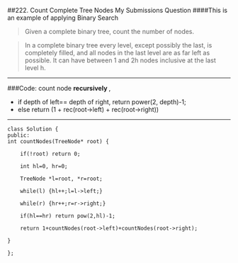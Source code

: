 ##222. Count Complete Tree Nodes My Submissions Question
####This is an example of applying Binary Search

> Given a complete binary tree, count the number of nodes.

> In a complete binary tree every level, except possibly the last, is completely filled, and all nodes in the last level are as far left as possible. It can have between 1 and 2h nodes inclusive at the last level h.

---
###Code:
count node <b> recursively </b>, 
  - if depth of left== depth of right, return power(2, depth)-1;
  - else return (1 + rec(root->left) + rec(root->right))  

---


    class Solution {  
    public:  
    int countNodes(TreeNode* root) {  

        if(!root) return 0;

        int hl=0, hr=0;

        TreeNode *l=root, *r=root;

        while(l) {hl++;l=l->left;}

        while(r) {hr++;r=r->right;}

        if(hl==hr) return pow(2,hl)-1;

        return 1+countNodes(root->left)+countNodes(root->right);   

    }

    };
